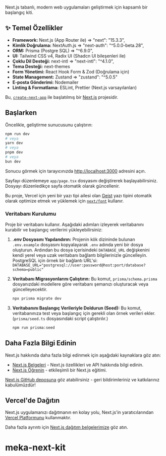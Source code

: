 Next.js tabanlı, modern web uygulamaları geliştirmek için kapsamlı bir başlangıç kiti.

## ✨ Temel Özellikler
- **Framework:** Next.js (App Router ile) => "next": "15.3.3",
- **Kimlik Doğrulama:** NextAuth.js => "next-auth": "^5.0.0-beta.28",
- **ORM:** Prisma (Postgre SQL) => "^6.9.0",
- **UI:** Tailwind CSS v4, Radix UI (Shadcn UI bileşenleri ile)
- **Çoklu Dil Desteği:** next-intl => "next-intl": "^4.1.0",
- **Tema Desteği:** next-themes
- **Form Yönetimi:** React Hook Form & Zod (Doğrulama için)
- **State Management:** Zustand => "zustand": "^5.0.5"
- **E-posta Gönderimi:** Nodemailer
- **Linting & Formatlama:** ESLint, Prettier (Next.js varsayılanları)

Bu, [`create-next-app`](https://nextjs.org/docs/app/api-reference/cli/create-next-app) ile başlatılmış bir [Next.js](https://nextjs.org) projesidir.

## Başlarken

Öncelikle, geliştirme sunucusunu çalıştırın:

```bash
npm run dev
# veya
yarn dev
# veya
pnpm dev
# veya
bun dev
```

Sonucu görmek için tarayıcınızda [http://localhost:3000](http://localhost:3000) adresini açın.

Sayfayı düzenlemeye `app/page.tsx` dosyasını değiştirerek başlayabilirsiniz. Dosyayı düzenledikçe sayfa otomatik olarak güncellenir.

Bu proje, Vercel için yeni bir yazı tipi ailesi olan [Geist](https://vercel.com/font) yazı tipini otomatik olarak optimize etmek ve yüklemek için [`next/font`](https://nextjs.org/docs/app/building-your-application/optimizing/fonts) kullanır.


### Veritabanı Kurulumu
Proje bir veritabanı kullanır. Aşağıdaki adımları izleyerek veritabanını kurabilir ve başlangıç verilerini yükleyebilirsiniz:

1.  **.env Dosyasını Yapılandırın:**
    Projenin kök dizininde bulunan `.env.example` dosyasını kopyalayarak `.env` adında yeni bir dosya oluşturun. Ardından bu dosya içerisindeki `DATABASE_URL` değişkenini kendi yerel veya uzak veritabanı bağlantı bilgilerinizle güncelleyin. PostgreSQL için örnek bir bağlantı URL'si: `DATABASE_URL="postgresql://user:password@host:port/database?schema=public"`

2.  **Veritabanı Migrasyonlarını Çalıştırın:**
    Bu komut, `prisma/schema.prisma` dosyanızdaki modellere göre veritabanı şemanızı oluşturacak veya güncelleyecektir.
    ```bash
    npx prisma migrate dev
    ```

3.  **Veritabanını Başlangıç Verileriyle Doldurun (Seed):**
    Bu komut, veritabanınıza test veya başlangıç için gerekli olan örnek verileri ekler. (`prisma/seed.ts` dosyasındaki script çalıştırılır.)
    ```bash
    npm run prisma:seed
    ```

## Daha Fazla Bilgi Edinin

Next.js hakkında daha fazla bilgi edinmek için aşağıdaki kaynaklara göz atın:

- [Next.js Belgeleri](https://nextjs.org/docs) - Next.js özellikleri ve API hakkında bilgi edinin.
- [Next.js Öğrenin](https://nextjs.org/learn) - etkileşimli bir Next.js eğitimi.

[Next.js GitHub deposuna](https://github.com/vercel/next.js) göz atabilirsiniz - geri bildirimleriniz ve katkılarınız kabulümüzdür!

## Vercel'de Dağıtın

Next.js uygulamanızı dağıtmanın en kolay yolu, Next.js'in yaratıcılarından [Vercel Platformunu](https://vercel.com/new?utm_medium=default-template&filter=next.js&utm_source=create-next-app&utm_campaign=create-next-app-readme) kullanmaktır.

Daha fazla ayrıntı için [Next.js dağıtım belgelerimize](https://nextjs.org/docs/app/building-your-application/deploying) göz atın.
# meka-next-kit